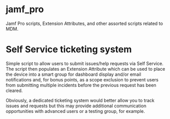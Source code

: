 # jamf_pro
Jamf Pro scripts, Extension Attributes, and other assorted scripts related to MDM.

# Self Service ticketing system
Simple script to allow users to submit issues/help requests via Self Service. The script then populates an Extension Attribute which can be used to place the device into a smart group for dashboard display and/or email notifications and, for bonus points, as a scope exclusion to prevent users from submitting multiple incidents before the previous request has been cleared.

Obviously, a dedicated ticketing system would better allow you to track issues and requests but this may provide additional communication opportunities with advanced users or a testing group, for example.
